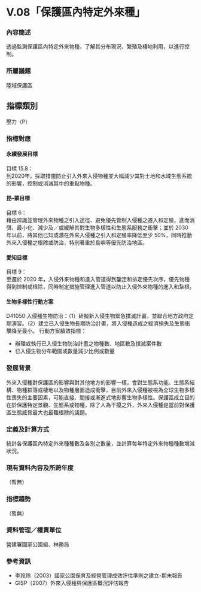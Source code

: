 # V.08「保護區內特定外來種」

<script type="text/javascript" src="http://cdn.mathjax.org/mathjax/latest/MathJax.js?config=TeX-AMS-MML_HTMLorMML"></script>

### 內容簡述
透過監測保護區內特定外來物種，了解其分布現況、繁殖及棲地利用，以進行控制。

### 所屬議題
陸域保護區
## 指標類別
壓力（P）
### 指標對應
#### 永續發展目標
目標 15.8：<br>
到2020年，採取措施防止引入外來入侵物種並大幅減少其對土地和水域生態系統的影響，控制或消滅其中的重點物種。
#### 昆–蒙目標
目標 6：<br>
藉由辨識並管理外來物種之引入途徑、避免優先管制入侵種之遷入和定殖，進而消弭、最小化、減少及／或緩解其對生物多樣性和生態系服務之衝擊；並於 2030 年以前，將其他已知或潛在外來入侵種之引入和定殖率降低至少 50%，同時推動外來入侵種之根除或防治，特別著重於島嶼等優先防治地區。 
#### 愛知目標
目標 9：<br>
至遲於 2020 年，入侵外來物種和進入管道得到鑒定和排定優先次序，優先物種得到控制或根除，同時制定措施管理進入管道以防止入侵外來物種的進入和紮根。
#### 生物多樣性行動方案
D41050 入侵種生物防治：（1）研擬新入侵生物緊急撲滅計畫，並聯合地方政府定期演習。（2）建立已入侵生物長期防治計畫，將入侵種造成之經濟損失及生態衝擊降至最小。
行動方案績效指標：
* 辦理或執行已入侵生物防治計畫之物種數、地區數及撲滅案件數
* 已入侵生物分布範圍或數量減少比例或數量
### 發展背景
外來入侵種對保護區的影響與對其他地方的影響一樣，會對生態系功能、生態系結構、物種群落或棲地以及物種層面造成衝擊，目前外來入侵種被視為全球生物多樣性喪失的主要因素，可能直接、間接或漸進式地影響生物多樣性。保護區成立目的在於保護特定景觀、生態系或物種，除了人為干擾之外，外來入侵種是當前對保護區生態威脅最大也最難根除的議題。
### 定義及計算方式
統計各保護區內特定外來種種數及各別之數量，並計算每年特定外來物種種數增減狀況。
### 現有資料內容及所跨年度
（暫無）
### 指標趨勢
（暫無）
### 資料管理／權責單位
營建署國家公園組、林務局
### 參考資訊
* 李玲玲（2003）國家公園保育及經營管理成效評估準則之建立-期末報告
* GISP（2007）外來入侵種與保護區概況評估報告
